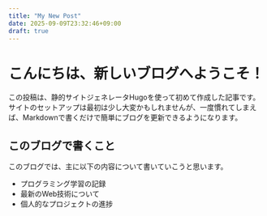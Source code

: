 ```yaml
---
title: "My New Post"
date: 2025-09-09T23:32:46+09:00
draft: true
---
```


# こんにちは、新しいブログへようこそ！

この投稿は、静的サイトジェネレータHugoを使って初めて作成した記事です。サイトのセットアップは最初は少し大変かもしれませんが、一度慣れてしまえば、Markdownで書くだけで簡単にブログを更新できるようになります。

## このブログで書くこと

このブログでは、主に以下の内容について書いていこうと思います。

- プログラミング学習の記録
- 最新のWeb技術について
- 個人的なプロジェクトの進捗